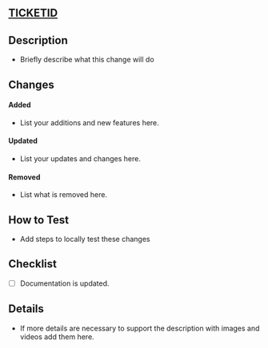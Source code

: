 <!-- Copy the TICKETID for this task from Monday and add it to the PR name in brackets -->
<!-- PR name should look like: [TICKETID] My Pull Request -->

<!-- Add link for the ticket here editing the TICKETID-->

## [TICKETID](https://ready-player-me.monday.com/boards/2563815861/pulses/TICKETID)

## Description

-   Briefly describe what this change will do

<!-- Fill the section below with Additions, Updated and Removals. -->
<!-- If there is no item under one of the lists remove it's title. -->

## Changes

#### Added

-   List your additions and new features here.

#### Updated

-   List your updates and changes here.

#### Removed

-   List what is removed here.

<!-- Testability -->

## How to Test

-   Add steps to locally test these changes

<!-- Update your progress with the task here -->

## Checklist

-   [ ] Documentation is updated.

## Details

-   If more details are necessary to support the description with images and videos add them here.

<!--- Remember to copy the Changes Section into the commit message when you close the PR -->
